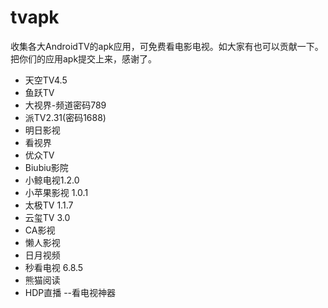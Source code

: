# tvapk
收集各大AndroidTV的apk应用，可免费看电影电视。如大家有也可以贡献一下。把你们的应用apk提交上来，感谢了。

* 天空TV4.5
* 鱼跃TV
* 大视界-频道密码789
* 派TV2.31(密码1688)
* 明日影视
* 看视界
* 优众TV
* Biubiu影院
* 小鲸电视1.2.0
* 小苹果影视 1.0.1
* 太极TV 1.1.7
* 云玺TV 3.0
* CA影视
* 懒人影视
* 日月视频
* 秒看电视 6.8.5
* 熊猫阅读
* HDP直播 --看电视神器
